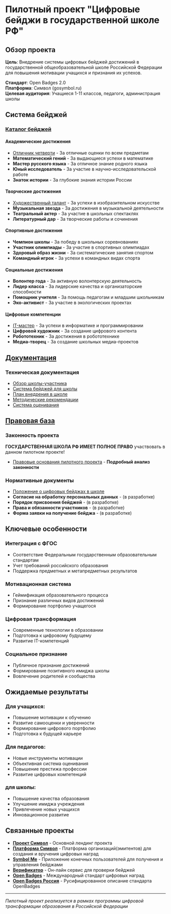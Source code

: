 # Пилотный проект "Цифровые бейджи в государственной школе РФ"

## Обзор проекта

**Цель**: Внедрение системы цифровых бейджей достижений в государственной общеобразовательной школе Российской Федерации для повышения мотивации учащихся и признания их успехов.

**Стандарт**: Open Badges 2.0  
**Платформа**: Символ (gosymbol.ru)  
**Целевая аудитория**: Учащиеся 1-11 классов, педагоги, администрация школы

## Система бейджей

### [Каталог бейджей](бейджи)

#### Академические достижения
- [Отличник четверти](бейджи/otlichnik-chetverti-badge.md) - За отличные оценки по всем предметам
- **Математический гений** - За выдающиеся успехи в математике  
- **Мастер русского языка** - За отличное знание родного языка
- **Юный исследователь** - За участие в научно-исследовательской работе
- **Знаток истории** - За глубокие знания истории России

#### Творческие достижения
- [Художественный талант](бейджи/hudozhestvennyy-talent-badge.md) - За успехи в изобразительном искусстве
- **Музыкальная звезда** - За достижения в музыкальной деятельности
- **Театральный актер** - За участие в школьных спектаклях
- **Литературный дар** - За творческие работы и сочинения

#### Спортивные достижения  
- **Чемпион школы** - За победу в школьных соревнованиях
- **Участник олимпиады** - За участие в спортивных олимпиадах
- **Здоровый образ жизни** - За систематические занятия спортом
- **Командный игрок** - За успехи в командных видах спорта

#### Социальные достижения
- **Волонтер года** - За активную волонтерскую деятельность
- **Лидер класса** - За лидерские качества и организаторские способности
- **Помощник учителя** - За помощь педагогам и младшим школьникам
- **Эко-активист** - За участие в экологических проектах

#### Цифровые компетенции
- [IT-мастер](бейджи/it-master-badge.md) - За успехи в информатике и программировании
- **Цифровой художник** - За создание цифрового контента
- **Робототехник** - За достижения в робототехнике
- **Медиа-творец** - За создание школьных медиа-проектов

## [Документация](документы/)

### Техническая документация
- [Обзор школы-участника](документы/01-обзор-школы.md)
- [Система бейджей для школы](документы/02-система-школьных-бейджей.md)
- [План внедрения в школе](документы/03-план-внедрения-школа.md)
- [Методические рекомендации](документы/04-методические-рекомендации.md)
- [Система оценивания](документы/05-система-оценивания.md)

## [Правовая база](правовые-документы/)

### Законность проекта
**ГОСУДАРСТВЕННАЯ ШКОЛА РФ ИМЕЕТ ПОЛНОЕ ПРАВО** участвовать в данном пилотном проекте!
- [Правовые основания пилотного проекта](правовые-документы/00-правовые-основания-пилота.md) - **Подробный анализ законности**

### Нормативные документы
- [Положение о цифровых бейджах в школе](правовые-документы/01-положение-о-бейджах.md)
- **Согласие на обработку персональных данных** - (в разработке)
- **Порядок присвоения бейджей** - (в разработке)
- **Права и обязанности участников** - (в разработке)
- **Форма заявки на получение бейджа** - (в разработке)

## Ключевые особенности

### **Интеграция с ФГОС**
- Соответствие Федеральным государственным образовательным стандартам
- Учет требований российского образования
- Поддержка предметных и метапредметных результатов

### **Мотивационная система**
- Геймификация образовательного процесса  
- Признание различных видов достижений
- Формирование портфолио учащегося

### **Цифровая трансформация**
- Современные технологии в образовании
- Подготовка к цифровому будущему
- Развитие IT-компетенций

### **Социальное признание**
- Публичное признание достижений
- Формирование позитивного имиджа школы
- Вовлечение родителей и сообщества

## Ожидаемые результаты

### Для учащихся:
- Повышение мотивации к обучению
- Развитие самооценки и уверенности
- Формирование цифрового портфолио
- Подготовка к будущей карьере

### Для педагогов:
- Новые инструменты мотивации
- Объективная система оценивания
- Повышение престижа профессии
- Развитие цифровых компетенций

### для школы:
- Повышение качества образования
- Улучшение имиджа учреждения  
- Привлечение новых учащихся
- Инновационное развитие

## Связанные проекты

- **[Проект Символ](https://symboltech.ru)** - Основной лендинг проекта
- **[Платформа Символ](https://gosymbol.ru)** - Платформа организаций(эмитентов) для создания и вручения цифровых наград
- **[Symbol Me](https://symbolme.ru)** - Приложение конечных пользователей для получения и управления бейджами
- **[Верификатор](https://virtualbadge.ru)** - Он-лайн сервис для проверки бейджей
- **[Open Badges](https://openbadges.org)** - Международный стандарт цифровых наград
- **[Open Badges Россия](https://openbadges.ru)** - Русифицированное описание стандарта OpenBadges

---

*Пилотный проект реализуется в рамках программы цифровой трансформации образования в Российской Федерации*


